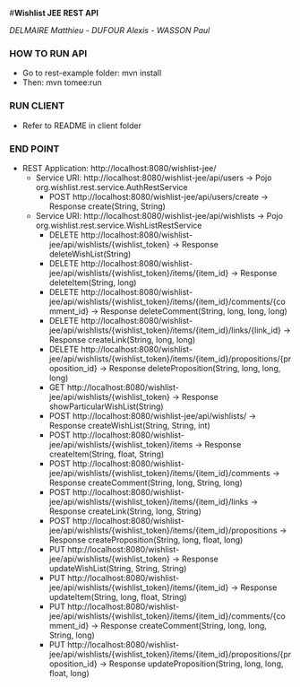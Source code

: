 #__Wishlist JEE REST API__

*DELMAIRE Matthieu - DUFOUR Alexis -  WASSON Paul*


### HOW TO RUN API

* Go to rest-example folder: mvn install
* Then: mvn tomee:run

### RUN CLIENT

* Refer to README in client folder

### END POINT

* REST Application: http://localhost:8080/wishlist-jee/                                                                              
    * Service URI: http://localhost:8080/wishlist-jee/api/users -> Pojo org.wishlist.rest.service.AuthRestService     
        * POST http://localhost:8080/wishlist-jee/api/users/create -> Response create(String, String)
    * Service URI: http://localhost:8080/wishlist-jee/api/wishlists -> Pojo org.wishlist.rest.service.WishListRestService
        * DELETE http://localhost:8080/wishlist-jee/api/wishlists/{wishlist_token} -> Response deleteWishList(String)                            
        * DELETE http://localhost:8080/wishlist-jee/api/wishlists/{wishlist_token}/items/{item_id} ->  Response deleteItem(String, long)                          
        * DELETE http://localhost:8080/wishlist-jee/api/wishlists/{wishlist_token}/items/{item_id}/comments/{comment_id}  ->  Response deleteComment(String, long, long, long)           
        * DELETE http://localhost:8080/wishlist-jee/api/wishlists/{wishlist_token}/items/{item_id}/links/{link_id}  -> Response createLink(String, long, long)                    
        * DELETE http://localhost:8080/wishlist-jee/api/wishlists/{wishlist_token}/items/{item_id}/propositions/{proposition_id} -> Response deleteProposition(String, long, long, long)       
        * GET http://localhost:8080/wishlist-jee/api/wishlists/{wishlist_token} -> Response showParticularWishList(String)                    
        * POST http://localhost:8080/wishlist-jee/api/wishlists/ -> Response createWishList(String, String, int)               
        * POST http://localhost:8080/wishlist-jee/api/wishlists/{wishlist_token}/items  ->  Response createItem(String, float, String)                 
        * POST http://localhost:8080/wishlist-jee/api/wishlists/{wishlist_token}/items/{item_id}/comments  ->  Response createComment(String, long, String, long)         
        * POST http://localhost:8080/wishlist-jee/api/wishlists/{wishlist_token}/items/{item_id}/links  ->  Response createLink(String, long, String)                  
        * POST http://localhost:8080/wishlist-jee/api/wishlists/{wishlist_token}/items/{item_id}/propositions  ->  Response createProposition(String, long, float, long)      
        * PUT http://localhost:8080/wishlist-jee/api/wishlists/{wishlist_token}  ->   Response updateWishList(String, String, String)            
        * PUT http://localhost:8080/wishlist-jee/api/wishlists/{wishlist_token}/items/{item_id}   ->  Response updateItem(String, long, float, String)           
        * PUT http://localhost:8080/wishlist-jee/api/wishlists/{wishlist_token}/items/{item_id}/comments/{comment_id}  ->   Response createComment(String, long, long, String, long)   
        * PUT http://localhost:8080/wishlist-jee/api/wishlists/{wishlist_token}/items/{item_id}/propositions/{proposition_id}  ->  Response updateProposition(String, long, long, float, long)
